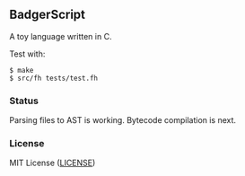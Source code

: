 ## BadgerScript

A toy language written in C.

Test with:

```text
$ make
$ src/fh tests/test.fh
```

### Status

Parsing files to AST is working. Bytecode compilation is next.

### License

MIT License ([LICENSE](https://github.com/ricardo-massaro/badgerscript/blob/master/LICENSE))

